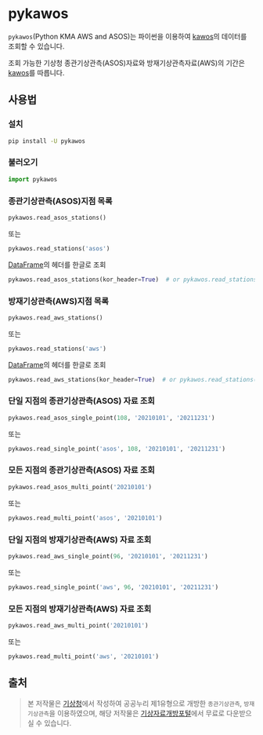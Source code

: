 # pykawos

`pykawos`(Python KMA AWS and ASOS)는 파이썬을 이용하여 [kawos](https://github.com/dogbull/kawos)의 데이터를 조회할 수 있습니다.

조회 가능한 기상청 종관기상관측(ASOS)자료와 방재기상관측자료(AWS)의 기간은 [kawos](https://github.com/dogbull/kawos)를 따릅니다.

## 사용법

### 설치

```bash
pip install -U pykawos
```

### 불러오기

```python
import pykawos
```

### 종관기상관측(ASOS)지점 목록

```python
pykawos.read_asos_stations()
```

또는

```python
pykawos.read_stations('asos')
```

[DataFrame](https://pandas.pydata.org/docs/reference/api/pandas.DataFrame.html)의 헤더를 한글로 조회

```python
pykawos.read_asos_stations(kor_header=True)  # or pykawos.read_stations('asos', kor_header=True)
```

### 방재기상관측(AWS)지점 목록

```python
pykawos.read_aws_stations()
```

또는

```python
pykawos.read_stations('aws')
```

[DataFrame](https://pandas.pydata.org/docs/reference/api/pandas.DataFrame.html)의 헤더를 한글로 조회

```python
pykawos.read_aws_stations(kor_header=True)  # or pykawos.read_stations('aws', kor_header=True)
```

### 단일 지점의 종관기상관측(ASOS) 자료 조회

```python
pykawos.read_asos_single_point(108, '20210101', '20211231')
```

또는

```python
pykawos.read_single_point('asos', 108, '20210101', '20211231')
```

### 모든 지점의 종관기상관측(ASOS) 자료 조회

```python
pykawos.read_asos_multi_point('20210101')
```

또는

```python
pykawos.read_multi_point('asos', '20210101')
```

### 단일 지점의 방재기상관측(AWS) 자료 조회

```python
pykawos.read_aws_single_point(96, '20210101', '20211231')
```

또는

```python
pykawos.read_single_point('aws', 96, '20210101', '20211231')
```

### 모든 지점의 방재기상관측(AWS) 자료 조회

```python
pykawos.read_aws_multi_point('20210101')
```

또는

```python
pykawos.read_multi_point('aws', '20210101')
```

## 출처

> 본 저작물은 [기상청](https://www.kma.go.kr)에서 작성하여 공공누리 제1유형으로 개방한 `종관기상관측`, `방재기상관측`을 이용하였으며,
해당 저작물은 [기상자료개방포털](https://data.kma.go.kr/)에서 무료로 다운받으실 수 있습니다.
